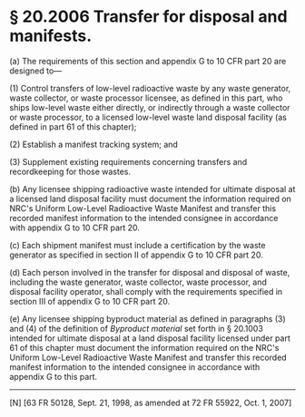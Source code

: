 # § 20.2006   Transfer for disposal and manifests.

(a) The requirements of this section and appendix G to 10 CFR part 20 are designed to—


(1) Control transfers of low-level radioactive waste by any waste generator, waste collector, or waste processor licensee, as defined in this part, who ships low-level waste either directly, or indirectly through a waste collector or waste processor, to a licensed low-level waste land disposal facility (as defined in part 61 of this chapter);


(2) Establish a manifest tracking system; and


(3) Supplement existing requirements concerning transfers and recordkeeping for those wastes.


(b) Any licensee shipping radioactive waste intended for ultimate disposal at a licensed land disposal facility must document the information required on NRC's Uniform Low-Level Radioactive Waste Manifest and transfer this recorded manifest information to the intended consignee in accordance with appendix G to 10 CFR part 20.


(c) Each shipment manifest must include a certification by the waste generator as specified in section II of appendix G to 10 CFR part 20.


(d) Each person involved in the transfer for disposal and disposal of waste, including the waste generator, waste collector, waste processor, and disposal facility operator, shall comply with the requirements specified in section III of appendix G to 10 CFR part 20.


(e) Any licensee shipping byproduct material as defined in paragraphs (3) and (4) of the definition of *Byproduct material* set forth in § 20.1003 intended for ultimate disposal at a land disposal facility licensed under part 61 of this chapter must document the information required on the NRC's Uniform Low-Level Radioactive Waste Manifest and transfer this recorded manifest information to the intended consignee in accordance with appendix G to this part.



---

[N] [63 FR 50128, Sept. 21, 1998, as amended at 72 FR 55922, Oct. 1, 2007]




